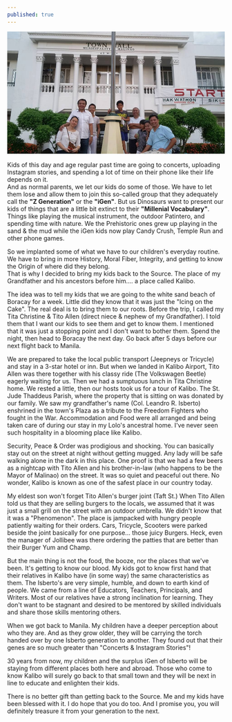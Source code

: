 ```yaml
---
published: true
---
```

![Source](/images/Kalibo.jpg)

Kids of this day and age regular past time are going to concerts, uploading Instagram stories, and spending a lot of time on their phone like their life depends on it.   
And as normal parents, we let our kids do some of those. We have to let them lose and allow them to join this so-called group that they adequately call the **"Z Generation"** or the **"iGen"**.
But us Dinosaurs want to present our kids of things that are a little bit extinct to their **"Millenial Vocabulary"**.   
Things like playing the musical instrument, the outdoor Patintero, and spending time with nature. We the Prehistoric ones grew up playing in the sand & the mud while the iGen kids now play Candy Crush, Temple Run and other phone games.    

So we implanted some of what we have to our children's everyday routine. We have to bring in more History, Moral Fiber, Integrity, and getting to know the Origin of where did they belong.   
That is why I decided to bring my kids back to the Source. The place of my Grandfather and his ancestors before him.... a place called Kalibo.

The idea was to tell my kids that we are going to the white sand beach of Boracay for a week. Little did they know that it was just the "Icing on the Cake". The real deal is to bring them to our roots. 
Before the trip, I called my Tita Christine & Tito Allen (direct niece & nephew of my Grandfather). I told them that I want our kids to see them and get to know them. I mentioned that it was just a stopping point and I don't want to bother them. Spend the night, then head to Boracay the next day. Go back after 5 days before our next flight back to Manila.

We are prepared to take the local public transport (Jeepneys or Tricycle) and stay in a 3-star hotel or inn. But when we landed in Kalibo Airport, Tito Allen was there together with his classy ride (The Volkswagen Beetle) eagerly waiting for us. Then we had a sumptuous lunch in Tita Christine home. We rested a little, then our hosts took us for a tour of Kalibo. 
The St. Jude Thaddeus Parish, where the property that is sitting on was donated by our family. We saw my grandfather's name (Col. Leandro R. Isberto) enshrined in the town's Plaza as a tribute to the Freedom Fighters who fought in the War. 
Accommodation and Food were all arranged and being taken care of during our stay in my Lolo's ancestral home. I've never seen such hospitality in a blooming place like Kalibo.

Security, Peace & Order was prodigious and shocking. You can basically stay out on the street at night without getting mugged. Any lady will be safe walking alone in the dark in this place.
One proof is that we had a few beers as a nightcap with Tito Allen and his brother-in-law (who happens to be the Mayor of Malinao) on the street. It was so quiet and peaceful out there. No wonder, Kalibo is known as one of the safest place in our country today.  

My eldest son won't forget Tito Allen's burger joint (Taft St.) When Tito Allen told us that they are selling burgers to the locals, we assumed that it was just a small grill on the street with an outdoor umbrella. 
We didn't know that it was a "Phenomenon". The place is jampacked with hungry people patiently waiting for their orders.
Cars, Tricycle, Scooters were parked beside the joint basically for one purpose... those juicy Burgers.
Heck, even the manager of Jollibee was there ordering the patties that are better than their Burger Yum and Champ. 

But the main thing is not the food, the booze, nor the places that we've been. It's getting to know our blood. My kids got to know first hand that their relatives in Kalibo have (in some way) the same characteristics as them. The Isberto's are very simple, humble, and down to earth kind of people. We came from a line of Educators, Teachers, Principals, and Writers. 
Most of our relatives have a strong inclination for learning. They don't want to be stagnant and desired to be mentored by skilled individuals and share those skills mentoring others. 

When we got back to Manila. My children have a deeper perception about who they are. And as they grow older, they will be carrying the torch handed over by one Isberto generation to another. 
They found out that their genes are so much greater than "Concerts & Instagram Stories"! 

30 years from now, my children and the surplus iGen of Isberto will be staying from different places both here and abroad. 
Those who come to know Kalibo will surely go back to that small town and they will be next in line to educate and enlighten their kids. 

There is no better gift than getting back to the Source. Me and my kids have been blessed with it. I do hope that you do too. And I promise you, you will definitely treasure it from your generation to the next. 


 

 

